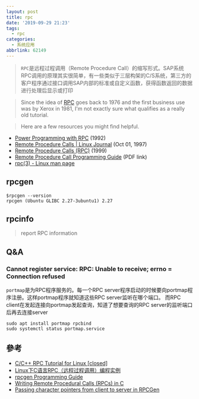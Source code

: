 ```yaml
---
layout: post
title: rpc
date: '2019-09-29 21:23'
tags:
  - rpc
categories:
  - 系统应用
abbrlink: 62149
---
```


>`RPC`是远程过程调用（Remote Procedure Call）的缩写形式。SAP系统RPC调用的原理其实很简单，有一些类似于三层构架的C/S系统，第三方的客户程序通过接口调用SAP内部的标准或自定义函数，获得函数返回的数据进行处理后显示或打印

<!--more-->

>Since the idea of [RPC](http://en.wikipedia.org/wiki/Remote_procedure_call)  goes back to 1976 and the first business use was by Xerox in 1981, I'm  not exactly sure what qualifies as a really old tutorial.

>Here are a few resources you might find helpful.

- [Power Programming with RPC](http://books.google.com/books?id=PN2hcRD29JUC&dq=Power+Programming+with+RPC) (1992)
- [Remote Procedure Calls | Linux Journal](http://www.linuxjournal.com/article/2204) (Oct 01, 1997)
- [Remote Procedure Calls (RPC)](http://www.cs.cf.ac.uk/Dave/C/node33.html) (1999)
- [Remote Procedure Call Programming Guide](http://docs.freebsd.org/44doc/psd/23.rpc/paper.pdf) (PDF link)
- [rpc(3) - Linux man page](http://linux.die.net/man/3/rpc)

## rpcgen

```
$rpcgen --version
rpcgen (Ubuntu GLIBC 2.27-3ubuntu1) 2.27
```
## rpcinfo

> report RPC information

## Q&A

### Cannot register service: RPC: Unable to receive; errno = Connection refused

`portmap`是为RPC程序服务的。每一个RPC server程序启动的时候要向portmap程序注册。这样portmap程序就知道这些RPC server监听在哪个端口。 而RPC client在发起连接向portmap发起查询，知道了想要查询的RPC server的监听端口后再去连接server

``` shell
sudo apt install portmap rpcbind
sudo systemctl status portmap.service
```

## 參考

- [C/C++ RPC Tutorial for Linux [closed]](https://stackoverflow.com/questions/2526227/c-c-rpc-tutorial-for-linux)
- [Linux下C语言RPC（远程过程调用）编程实例](https://blog.csdn.net/iw1210/article/details/41051779)
- [rpcgen Programming Guide](https://docs.freebsd.org/44doc/psd/22.rpcgen/paper.pdf)
- [Writing Remote Procedural Calls (RPCs) in C](https://www.cprogramming.com/tutorial/rpc/remote_procedure_call_start.html)
- [Passing character pointers from client to server in RPCGen](https://stackoverflow.com/questions/28822436/passing-character-pointers-from-client-to-server-in-rpcgen)
